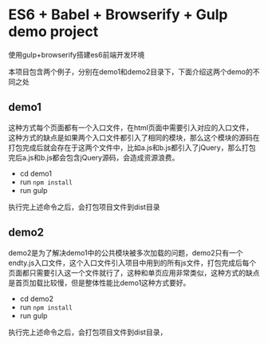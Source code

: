 # ES6 + Babel + Browserify + Gulp demo project

使用gulp+browserify搭建es6前端开发环境

本项目包含两个例子，分别在demo1和demo2目录下，下面介绍这两个demo的不同之处


## demo1
这种方式每个页面都有一个入口文件，在html页面中需要引入对应的入口文件，这种方式的缺点是如果两个入口文件都引入了相同的模块，那么这个模块的源码在打包完成后就会存在于这两个文件中，比如a.js和b.js都引入了jQuery，那么打包完后a.js和b.js都会包含jQuery源码，会造成资源浪费。
* cd demo1
* run `npm install`
* run gulp

执行完上述命令之后，会打包项目文件到dist目录

## demo2
demo2是为了解决demo1中的公共模块被多次加载的问题，demo2只有一个endty.js入口文件，这个入口文件引入项目中用到的所有js文件，打包完成后每个页面都只需要引入这一个文件就行了，这种和单页应用非常类似，这种方式的缺点是首页加载比较慢，但是整体性能比demo1这种方式要好。

* cd demo2
* run `npm install`
* run gulp

执行完上述命令之后，会打包项目文件到dist目录，
